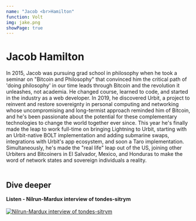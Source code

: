 ```yaml
---
name: "Jacob <br>Hamilton"
function: Volt
img: jake.png
showPage: true
---
```


# Jacob Hamilton
 
In 2015, Jacob was pursuing grad school in philosophy when he took a seminar on "Bitcoin and Philosophy" that convinced him the critical path of 'doing philosophy' in our time leads through Bitcoin and the revolution it unleashes, not academia. He changed course, learned to code, and started in the industry as a web developer. In 2019, he discovered Urbit, a project to reinvent and restore sovereignty in personal computing and networking whose uncompromising and long-termist approach reminded him of Bitcoin, and he's been passionate about the potential for these complementary technologies to change the world together ever since. This year he's finally made the leap to work full-time on bringing Lightning to Urbit, starting with an Urbit-native BOLT implementation and adding submarine swaps, integrations with Urbit's app ecosystem, and soon a Taro implementation. Simultaneously, he's made the "real life" leap out of the US, joining other Urbiters and Bitcoiners in El Salvador, Mexico, and Honduras to make the word of network states and sovereign individuals a reality.
<br><br>

## Dive deeper


<div class="grid grid-cols-2 gap-5">
<div class="p-3 my-2">

**Listen - Nilrun-Mardux interview of tondes-sitrym**  <br><br>
[![Nilrun-Mardux interview of tondes-sitrym](/2022/content/jacob1.png)](https://otter.ai/u/IfNwSAXiJhNWXb_NDNbU6pG2Jsc/)
</div>

</div>

<br>




